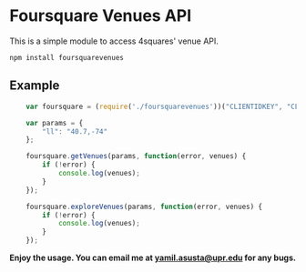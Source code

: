 # Foursquare Venues API
  
This is a simple module to access 4squares' venue API.  

	npm install foursquarevenues

## Example  

```js
	var foursquare = (require('./foursquarevenues'))("CLIENTIDKEY", "CLIENTSECRETKEY"); 

	var params = {  
		"ll": "40.7,-74"  
	};

	foursquare.getVenues(params, function(error, venues) {  
		if (!error) {  
			console.log(venues);  
		}  
	});  

	foursquare.exploreVenues(params, function(error, venues) {  
		if (!error) {  
  			console.log(venues);  
		}  
	});
```


**Enjoy the usage. You can email me at yamil.asusta@upr.edu for any bugs.**

